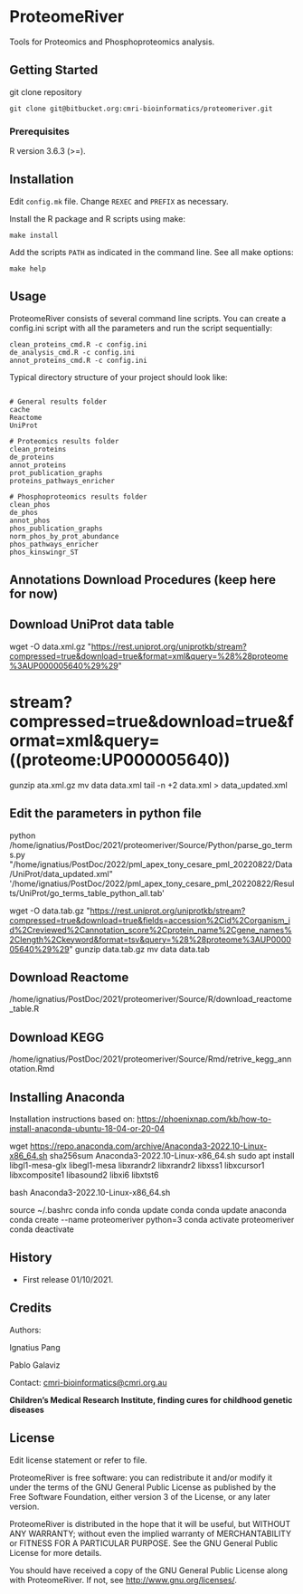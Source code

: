 # ProteomeRiver

Tools for Proteomics and Phosphoproteomics analysis. 

## Getting Started

git clone repository 
```
git clone git@bitbucket.org:cmri-bioinformatics/proteomeriver.git
```

### Prerequisites

R version 3.6.3 (>=). 

## Installation

Edit `config.mk` file. Change `REXEC` and `PREFIX` as necessary. 

Install the R package and R scripts using make:
```
make install 
```
Add the scripts `PATH` as indicated in the command line. See all make options:
``` 
make help
```

## Usage
ProteomeRiver consists of several command line scripts. You can create a config.ini script with all the parameters and run the script sequentially:

```
clean_proteins_cmd.R -c config.ini
de_analysis_cmd.R -c config.ini
annot_proteins_cmd.R -c config.ini
```

Typical directory structure of your project should look like:

``` 

# General results folder 
cache
Reactome
UniProt

# Proteomics results folder 
clean_proteins
de_proteins
annot_proteins
prot_publication_graphs
proteins_pathways_enricher

# Phosphoproteomics results folder 
clean_phos
de_phos
annot_phos
phos_publication_graphs
norm_phos_by_prot_abundance
phos_pathways_enricher
phos_kinswingr_ST

```

## Annotations Download Procedures (keep here for now)

## Download UniProt data table
wget -O data.xml.gz "https://rest.uniprot.org/uniprotkb/stream?compressed=true&download=true&format=xml&query=%28%28proteome%3AUP000005640%29%29"
# stream?compressed=true&download=true&format=xml&query=((proteome:UP000005640))
gunzip ata.xml.gz
mv data data.xml
tail -n +2 data.xml > data_updated.xml

## Edit the parameters in python file
python /home/ignatius/PostDoc/2021/proteomeriver/Source/Python/parse_go_terms.py "/home/ignatius/PostDoc/2022/pml_apex_tony_cesare_pml_20220822/Data/UniProt/data_updated.xml" \
 '/home/ignatius/PostDoc/2022/pml_apex_tony_cesare_pml_20220822/Results/UniProt/go_terms_table_python_all.tab'
 
wget -O data.tab.gz  "https://rest.uniprot.org/uniprotkb/stream?compressed=true&download=true&fields=accession%2Cid%2Corganism_id%2Creviewed%2Cannotation_score%2Cprotein_name%2Cgene_names%2Clength%2Ckeyword&format=tsv&query=%28%28proteome%3AUP000005640%29%29"
gunzip data.tab.gz
mv data data.tab

## Download Reactome
/home/ignatius/PostDoc/2021/proteomeriver/Source/R/download_reactome_table.R

## Download KEGG 
 /home/ignatius/PostDoc/2021/proteomeriver/Source/Rmd/retrive_kegg_annotation.Rmd


## Installing Anaconda
Installation instructions based on: 
https://phoenixnap.com/kb/how-to-install-anaconda-ubuntu-18-04-or-20-04

wget https://repo.anaconda.com/archive/Anaconda3-2022.10-Linux-x86_64.sh
sha256sum Anaconda3-2022.10-Linux-x86_64.sh 
sudo apt install libgl1-mesa-glx libegl1-mesa libxrandr2 libxrandr2 libxss1 libxcursor1 libxcomposite1 libasound2 libxi6 libxtst6

bash Anaconda3-2022.10-Linux-x86_64.sh 
 
source ~/.bashrc 
conda info
conda update conda
conda update anaconda
conda create --name proteomeriver python=3
conda activate proteomeriver
conda deactivate

## History

* First release 01/10/2021.

## Credits

Authors: 

Ignatius Pang

Pablo Galaviz 

Contact:  cmri-bioinformatics@cmri.org.au


**Children’s Medical Research Institute, finding cures for childhood genetic diseases**  

## License

Edit license statement or refer to file. 

ProteomeRiver is free software: you can redistribute it and/or modify
it under the terms of the GNU General Public License as published by
the Free Software Foundation, either version 3 of the License, or
any later version.

ProteomeRiver is distributed in the hope that it will be useful,
but WITHOUT ANY WARRANTY; without even the implied warranty of
MERCHANTABILITY or FITNESS FOR A PARTICULAR PURPOSE.  See the
GNU General Public License for more details.

You should have received a copy of the GNU General Public License
along with ProteomeRiver.  If not, see <http://www.gnu.org/licenses/>.
